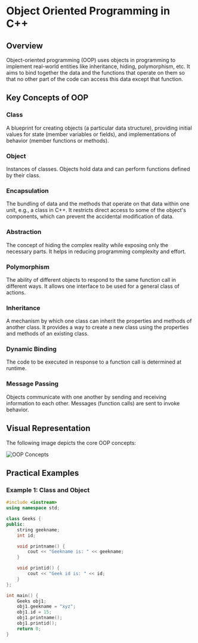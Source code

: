 # Object Oriented Programming in C++

## Overview

Object-oriented programming (OOP) uses objects in programming to implement real-world entities like inheritance, hiding, polymorphism, etc. It aims to bind together the data and the functions that operate on them so that no other part of the code can access this data except that function.

## Key Concepts of OOP

### Class

A blueprint for creating objects (a particular data structure), providing initial values for state (member variables or fields), and implementations of behavior (member functions or methods).

### Object

Instances of classes. Objects hold data and can perform functions defined by their class.

### Encapsulation

The bundling of data and the methods that operate on that data within one unit, e.g., a class in C++. It restricts direct access to some of the object's components, which can prevent the accidental modification of data.

### Abstraction

The concept of hiding the complex reality while exposing only the necessary parts. It helps in reducing programming complexity and effort.

### Polymorphism

The ability of different objects to respond to the same function call in different ways. It allows one interface to be used for a general class of actions.

### Inheritance

A mechanism by which one class can inherit the properties and methods of another class. It provides a way to create a new class using the properties and methods of an existing class.

### Dynamic Binding

The code to be executed in response to a function call is determined at runtime.

### Message Passing

Objects communicate with one another by sending and receiving information to each other. Messages (function calls) are sent to invoke behavior.

## Visual Representation

The following image depicts the core OOP concepts:

![OOP Concepts](image.png)

## Practical Examples

### Example 1: Class and Object

```cpp
#include <iostream>
using namespace std;

class Geeks {
public:
    string geekname;
    int id;

    void printname() {
        cout << "Geekname is: " << geekname;
    }

    void printid() {
        cout << "Geek id is: " << id;
    }
};

int main() {
    Geeks obj1;
    obj1.geekname = "xyz";
    obj1.id = 15;
    obj1.printname();
    obj1.printid();
    return 0;
}
